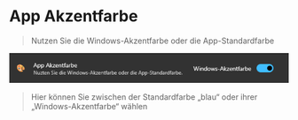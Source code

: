 # App Akzentfarbe

>Nutzen Sie die Windows-Akzentfarbe oder die App-Standardfarbe

![image](/LiftDataManager/Docs/HelpImages/image104.png)  

>Hier können Sie zwischen der Standardfarbe „blau“ oder ihrer „Windows-Akzentfarbe“ wählen

[//]: # (Tags: Akzentfarbe | Standardfarbe | Windows-Akzentfarbe)  